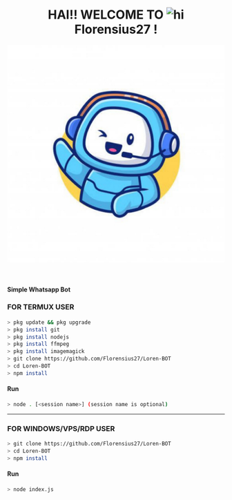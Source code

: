 <h1 align="center">HAI!! WELCOME TO <img src="https://user-images.githubusercontent.com/1303154/88677602-1635ba80-d120-11ea-84d8-d263ba5fc3c0.gif" width="60px" alt="hi"><br>Florensius27 !</h1>

<p align="center">
  <img src="https://raw.githubusercontent.com/Arya274/Arya274/main/20210127_212936.jpg" />
</p>

 &nbsp;&nbsp; 

#### Simple Whatsapp Bot

### FOR TERMUX USER
```bash
> pkg update && pkg upgrade
> pkg install git
> pkg install nodejs
> pkg install ffmpeg
> pkg install imagemagick
> git clone https://github.com/Florensius27/Loren-BOT
> cd Loren-BOT
> npm install
```
#### Run
```bash
> node . [<session name>] (session name is optional)
```

---------

### FOR WINDOWS/VPS/RDP USER
```bash
> git clone https://github.com/Florensius27/Loren-BOT
> cd Loren-BOT
> npm install
```
#### Run
```bash
> node index.js
```
